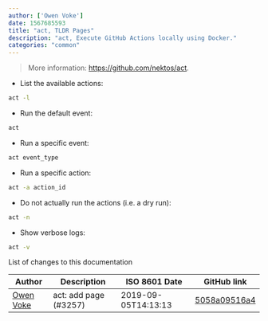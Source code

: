 ```yaml
---
author: ['Owen Voke']
date: 1567685593
title: "act, TLDR Pages"
description: "act, Execute GitHub Actions locally using Docker."
categories: "common"
---
```

> More information: <https://github.com/nektos/act>.

- List the available actions:

```bash
act -l
```

- Run the default event:

```bash
act
```

- Run a specific event:

```bash
act event_type
```

- Run a specific action:

```bash
act -a action_id
```

- Do not actually run the actions (i.e. a dry run):

```bash
act -n
```

- Show verbose logs:

```bash
act -v
```
List of changes to this documentation


Author | Description | ISO 8601 Date | GitHub link
------|-----|-----|-----
[Owen Voke](mailto:owzie123@gmail.com) | act: add page (#3257) | 2019-09-05T14:13:13 | [5058a09516a4](https://github.com/tldr-pages/tldr/commit/5058a09516a4a0a78bafd09d0160632f41149cf4)

